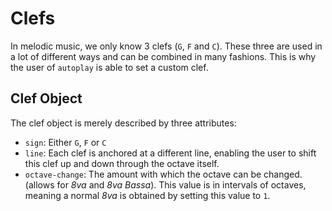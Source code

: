 # Clefs
In melodic music, we only know 3 clefs (`G`, `F` and `C`). These three are used in a lot of
different ways and can be combined in many fashions. This is why the user of `autoplay` is
able to set a custom clef.

## Clef Object
The clef object is merely described by three attributes:
- `sign`: Either `G`, `F` or `C`
- `line`: Each clef is anchored at a different line, enabling the user to shift this clef
up and down through the octave itself.
- `octave-change`: The amount with which the octave can be changed. (allows for _8va_ and
_8va Bassa_). This value is in intervals of octaves, meaning a normal _8va_ is obtained
by setting this value to `1`.